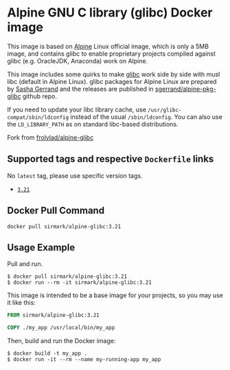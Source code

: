 # Alpine GNU C library (glibc) Docker image
This image is based on [Alpine](https://hub.docker.com/_/alpine) Linux official image, which is only a 5MB image, and contains glibc to enable proprietary projects compiled against glibc (e.g. OracleJDK, Anaconda) work on Alpine.

This image includes some quirks to make [glibc](https://www.gnu.org/software/libc/) work side by side with musl libc (default in Alpine Linux). glibc packages for Alpine Linux are prepared by [Sasha Gerrand](https://github.com/sgerrand) and the releases are published in [sgerrand/alpine-pkg-glibc](https://github.com/sgerrand/alpine-pkg-glibc) github repo.

If you need to update your libc library cache, use `/usr/glibc-compat/sbin/ldconfig` instead of the usual `/sbin/ldconfig`. You can also use the `LD_LIBRARY_PATH` as on standard libc-based distributions.

Fork from [frolvlad/alpine-glibc](https://hub.docker.com/r/frolvlad/alpine-glibc)

## Supported tags and respective `Dockerfile` links
No `latest` tag, please use specific version tags.

 - [`3.21`](https://github.com/Docker-Hub-sirmark/docker-alpine-glibc/blob/main/3.21/Dockerfile)

## Docker Pull Command

```console
docker pull sirmark/alpine-glibc:3.21
```

## Usage Example
Pull and run.
```console
$ docker pull sirmark/alpine-glibc:3.21
$ docker run --rm -it sirmark/alpine-glibc:3.21
```
This image is intended to be a base image for your projects, so you may use it like this:
```dockerfile
FROM sirmark/alpine-glibc:3.21

COPY ./my_app /usr/local/bin/my_app
```
Then, build and run the Docker image:
```console
$ docker build -t my_app .
$ docker run -it --rm --name my-running-app my_app
```

